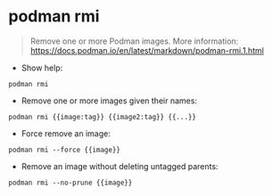 # podman rmi

> Remove one or more Podman images.
> More information: <https://docs.podman.io/en/latest/markdown/podman-rmi.1.html>

- Show help:

`podman rmi`

- Remove one or more images given their names:

`podman rmi {{image:tag}} {{image2:tag}} {{...}}`

- Force remove an image:

`podman rmi --force {{image}}`

- Remove an image without deleting untagged parents:

`podman rmi --no-prune {{image}}`
